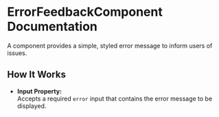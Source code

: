 # ErrorFeedbackComponent Documentation

A component provides a simple, styled error message to inform users of issues.

## How It Works

- **Input Property:**  
  Accepts a required `error` input that contains the error message to be displayed.

